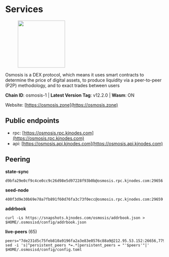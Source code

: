 # Services

<figure><img src="https://raw.githubusercontent.com/kj89/testnet_manuals/main/pingpub/logos/osmosis.png" width="150" alt=""><figcaption></figcaption></figure>

Osmosis is a DEX protocol, which means it uses smart contracts  to determine the price of digital assets, to produce liquidity  via a peer-to-peer (P2P) methodology, and to exact trades between users

**Chain ID**: osmosis-1 | **Latest Version Tag**: v12.2.0 | **Wasm**: ON

Website: [https://osmosis.zone](https://osmosis.zone)


## Public endpoints

* rpc: [https://osmosis.rpc.kjnodes.com](https://osmosis.rpc.kjnodes.com)
* api: [https://osmosis.api.kjnodes.com](https://osmosis.api.kjnodes.com)

## Peering

**state-sync**

```
d9bfa29e0cf9c4ce0cc9c26d98e5d97228f93b0b@osmosis.rpc.kjnodes.com:29656
```

**seed-node**

```
400f3d9e30b69e78a7fb891f60d76fa3c73f0ecc@osmosis.rpc.kjnodes.com:29659
```

**addrbook**
```
curl -Ls https://snapshots.kjnodes.com/osmosis/addrbook.json > $HOME/.osmosisd/config/addrbook.json
```

**live-peers** (65)
```
peers="7de231d5c75feb810a9196fa2a3e83e0576c88a9@212.95.53.152:26656,77900931e443efd95c7feeb86a13968321f24d9b@194.163.161.146:24650,31e7a8b8cc97e85472c609f9d220fdd9536d4f4d@94.130.220.54:26656,dc230c6475bdbf3ab64058a37a8de2261b6396eb@74.96.207.58:26822,6b1dd134b30aeaeb2f21f33bd2cd0370a2275501@138.68.6.165:26656,d9bfa29e0cf9c4ce0cc9c26d98e5d97228f93b0b@65.109.88.38:29656,1c02ae0be21e3b08d9beadf91c26aec4193d2659@135.181.22.238:26656,79903bcd0776cb5b35511c9697c92b2b8e50262a@15.235.53.26:26656,2dda2944be6deab37c6ba82b2cd72b067573ba6f@54.38.45.152:26656,259ab883ee76f92e82f8f14d463aaaa09d857fb9@144.76.70.108:9010,82588f011491c6100d922d133f52fc23460b9231@95.217.91.234:26656,faf4f08d3b7f258d3f6962ec505ce111ce948ea7@35.230.148.12:26656,fc2ad6fb9f20b4a637e244d92c35362bdb5d96af@100.26.145.135:26656,4d310dc74ecf838b4af1dc3cfcc88cdfdabb0eaa@139.177.202.235:26656,980b15331dece2aa8020c1800b9c00ddb273c872@138.201.32.103:30656,30e9432879d5b0976b88e52120dc12338e40fc33@65.108.108.176:26656,1528ce3b88d859f2f8c4160d9b155ecea5177a2e@142.132.146.105:26656,43785e5ffd8783393ea8094f77efcee5bdbcdce3@78.141.244.18:26656,ba670b12f8771a0615907e7d26981970dffb3872@34.243.243.221:26656,bfb67b2ae345955d6bc0991450120669c683386e@149.56.25.66:26656,72cd15ffcfd844985ccd14789a163a986ef82471@34.245.3.161:26656,62d98cb73edf5ea9193451fe8aa7c1528d36985e@34.95.48.112:26656,42745690b41f6a7515c4a87d88efda2e82b55b76@78.46.94.183:26656,ff57203dd2ae45c0098257d1a1f2b313ce565b51@18.217.57.20:26656,c9bf65acffea46ac8368cbe88f679519f7812f3b@18.142.38.209:26656,724cef11bbe866269b3d67f7dd5ea539cc4096bf@198.244.164.186:26656,20913e92e8b9ea2d80ad34edd9b52e97886cf616@54.37.30.181:26656,0660d18b65340a55514f240dd517282ca286f169@176.9.28.62:26656,407267ac44b20a0a4258d0bbca1c9f657bf88d08@74.118.143.19:26656,6945be12a7d357a39b9cfbb0018249b234fc4a15@54.241.143.196:26656,b8450ac06ab8ccac21b21bbbba8ea3751a479291@3.91.196.177:26656,a6283307952423c1751431c220d11ed36b61ed84@143.110.237.113:26656,53a3f6ea82cb5502c6ecd37d7e15a01a4ccf383f@35.224.167.163:26656,b76068b52bffb03ea585938c747f65c27fd9714e@34.83.76.169:26656,be930386104083882c7e491d60584e15c101c1da@178.128.156.131:26656,f4b811759e55f665180545ad5e1b42573f660861@135.181.181.251:26656,ca0481d7013194692c586eb78081fa4f298c6ccf@15.223.57.204:26656,f67dde244467670d0cbd93a71ec1d6fd9c99c528@93.115.29.37:26656,089b0de9671dc3cd00ded782693c03509b78b5d9@13.125.219.197:26656,178c24a6067e5ad07e126337cf1a041b95a20a5a@65.109.36.189:26656,47e4075978458bfc382630b2a46aabbbbf7977b2@143.198.234.114:26656,e0fbdbdce6ec8797412751edd00fbaf114c42fad@34.220.226.204:26656,b3bcf4abf9ca2e831e29c633b9c598c5178d0045@5.9.142.62:26656,7c5459ea4bbc41aa4d86ffe8126f0651155227c8@85.195.102.127:26656,9b1bfb99d9eb04af32510ed8e3eb83c59448662f@95.214.52.220:26656,d589eb77d7dfebec659ce8bce9f903250301c8ba@116.202.216.57:26656,ac006e15927a85bb855b7d70ae17fd453957710c@89.58.5.34:26624,4d659b7b244a68913bfbdc6c9e7aa1a64391238e@74.118.139.59:26656,5e9051d2ae7d9be1656a5348ad0916f255b96c73@135.181.214.17:26656,1c398af2208984d4e59bc41132e3eac0508abb0f@95.216.76.251:26656,fe7f212c0eb34723af686463da90d965c5bb22bc@51.159.2.22:26656,7eea530e720ca2e5ae2b4e6324d4f2a6303fc753@157.90.93.137:26656,e613079d9b1c1c688963215a975cc9b29722f4fb@65.108.238.103:12556,60a2c89e7253502e93517a026f44a2431cc81230@220.85.113.39:26656,d0d4b88110767c503baa8a618cfd7e284482f8dc@37.120.245.11:26656,8500a6a0a7f1a6afc66f5d8956214bfd44ebd30c@65.109.53.142:26856,6178f129efa76d235436e2156959d0acb4772c6a@65.108.128.168:36656,f225f8a168ec794d334d7100994b62e5e7648072@35.234.158.17:26656,a72323512ddedf580affb0e0ba0bb32218ae8e6d@34.105.148.8:26656,9c1a9d04c2d642dd3297672f734d47d87f236ae4@109.123.253.244:26656,4e38d3caa1554d7f46a2654fa9997554c13f61f2@95.216.96.61:26656,d4670464568c1cfbffeecbde313686789baff999@65.21.192.108:2000,d4e6a9d74abbf4676c8fd2d58d27fc24b59056b9@143.198.22.206:26656,f9a920a61ee994b12b77178dd5f1fc1ed39b7cd2@142.132.255.49:26656,e891d42c31064fb7e0d99839536164473c4905c2@47.156.153.124:31656"
sed -i 's|^persistent_peers *=.*|persistent_peers = "'$peers'"|' $HOME/.osmosisd/config/config.toml
```
